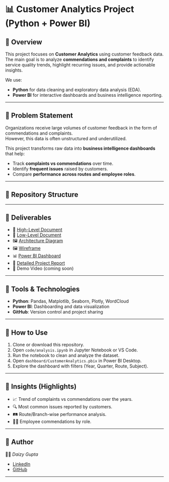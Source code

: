 
# 📊 Customer Analytics Project (Python + Power BI)

## 🔹 Overview
This project focuses on **Customer Analytics** using customer feedback data.  
The main goal is to analyze **commendations and complaints** to identify service quality trends, highlight recurring issues, and provide actionable insights.  

We use:
- **Python** for data cleaning and exploratory data analysis (EDA).  
- **Power BI** for interactive dashboards and business intelligence reporting.  

---

## 🔹 Problem Statement
Organizations receive large volumes of customer feedback in the form of commendations and complaints.  
However, this data is often unstructured and underutilized.  

This project transforms raw data into **business intelligence dashboards** that help:  
- Track **complaints vs commendations** over time.  
- Identify **frequent issues** raised by customers.  
- Compare **performance across routes and employee roles**.  

---

## 🔹 Repository Structure


---

## 🔹 Deliverables
- 📄 [High-Level Document](docs/High-Level%20Document%20(HLD).pdf)
- 📄 [Low-Level Document](docs/Low%20Level%20Document%20(LLD).pdf)   
- 🖼  [Architecture Diagram](docs/Customer%20Analytics%20Workflow%20Diagram.png) 
- 🖼 [Wireframe](docs/Wireframe.pdf)  
- 📊 [Power BI Dashboard](Dashboard/amazon%20customer.pbix)  
- 📜 [Detailed Project Report](docs/detailed%20project%20report%20.pdf)  
- 🎥 Demo Video (coming soon)  

---

## 🔹 Tools & Technologies
- **Python**: Pandas, Matplotlib, Seaborn, Plotly, WordCloud  
- **Power BI**: Dashboarding and data visualization  
- **GitHub**: Version control and project sharing  

---

## 🔹 How to Use
1. Clone or download this repository.  
2. Open `code/analysis.ipynb` in Jupyter Notebook or VS Code.  
3. Run the notebook to clean and analyze the dataset.  
4. Open `dashboard/CustomerAnalytics.pbix` in Power BI Desktop.  
5. Explore the dashboard with filters (Year, Quarter, Route, Subject).  

---

## 🔹 Insights (Highlights)
- 📈 Trend of complaints vs commendations over the years.  
- 🔍 Most common issues reported by customers.  
- 🛤 Route/Branch-wise performance analysis.  
- 👨‍💼 Employee commendations by role.  

---

## 🔹 Author
👩‍💻 *Daizy Gupta*  
- [LinkedIn](https://www.linkedin.com/in/daizy-gupta-6519b388)  
- [GitHub](https://github.com/DAIZGUPTA)  

---
